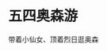# 五四奥森游

带着小仙女、顶着烈日逛奥森

<ImgView title="奥林匹克森林公园" url="https://z.wiki/images/20220503/9f51acd318bd409dba1c537c98021315.png" />

<ImgWithTitle :img="{url: 'https://z.wiki/images/20220503/9ffada90d54b4599adc2f38aad135056.png', title: '北京奥林匹克塔', desc: '北京奥林匹克塔', bgColor: 'rgb(255 255 255 / 34%)' }" />

<ImgView title="奥林匹克森林公园" url="https://z.wiki/images/20220503/6cb4d997f2c14ec19c59b9d77d57ee54.png" />

<ImgView title="奥林匹克森林公园" url="https://z.wiki/images/20220503/c6923aff13ca418d814ba27a7ddc6c6c.png" />

<ImgView title="奥林匹克森林公园" url="https://z.wiki/images/20220503/be029d0874e64de99d5ec80b5f7229a2.png" />

<ImgView title="奥林匹克森林公园" url="https://z.wiki/images/20220503/7fff13d4b6fb46529af93a34e9dfabd0.png" />

<ImgView title="奥林匹克森林公园" url="https://4.z.wiki/images/20220503/98b11fac910c46b297c8b7918493b788.png" />

<ImgWithTitle :img="{url: 'https://4.z.wiki/images/20220503/6dfcdb71f0734c0d971eb163b666c9b3.png', title: '采花大盗', desc: '现代版采花大盗😏😏', bgColor: 'rgb(255 255 255 / 34%)'}" />

